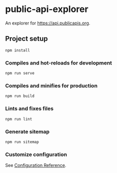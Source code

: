 # public-api-explorer

An explorer for https://api.publicapis.org.

## Project setup
```
npm install
```

### Compiles and hot-reloads for development
```
npm run serve
```

### Compiles and minifies for production
```
npm run build
```

### Lints and fixes files
```
npm run lint
```

### Generate sitemap
```
npm run sitemap
```

### Customize configuration
See [Configuration Reference](https://cli.vuejs.org/config/).
